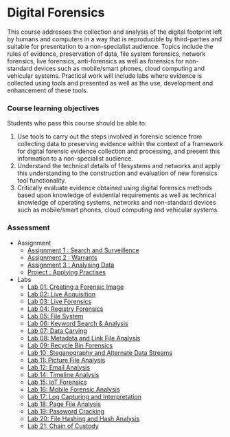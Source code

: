 # Digital Forensics

This course addresses the collection and analysis of the digital footprint left by humans and computers in a way that is reproducible by third-parties and suitable for presentation to a non-specialist audience. Topics include the rules of evidence, preservation of data, file system forensics, network forensics, live forensics, anti-forensics as well as forensics for non-standard devices such as mobile/smart phones, cloud computing and vehicular systems. Practical work will include labs where evidence is collected using tools and presented as well as the use, development and enhancement of these tools.

### Course learning objectives
Students who pass this course should be able to:
1. Use tools to carry out the steps involved in forensic science from collecting data to preserving evidence within the context of a framework for digital forensic evidence collection and processing, and present this information to a non-specialist audience.
2. Understand the technical details of filesystems and networks and apply this understanding to the construction and evaluation of new forensics tool functionality.
3. Critically evaluate evidence obtained using digital forensics methods based upon knowledge of evidential requirements as well as technical knowledge of operating systems, networks and non-standard devices such as mobile/smart phones, cloud computing and vehicular systems.

### Assessment

- Assignment
    - [Assignment 1 : Search and Surveillence](Assignment%201)
    - [Assignment 2 : Warrants](Assignment%202)
    - [Assignment 3 : Analysing Data](Assignment%203)
    - [Project : Applying Practises](Project)
- Labs
    - [Lab 01: Creating a Forensic Image](Labs/01.md)
    - [Lab 02: Live Acquisition](Labs/02.md)
    - [Lab 03: Live Forensics](Labs/03.md)
    - [Lab 04: Registry Forensics](Labs/04.md)
    - [Lab 05: File System](Labs/05.md)
    - [Lab 06: Keyword Search & Analysis](Labs/06.md)
    - [Lab 07: Data Carving](Labs/07.md)
    - [Lab 08: Metadata and Link File Analysis](Labs/08.md)
    - [Lab 09: Recycle Bin Forensics](Labs/09.md)
    - [Lab 10: Steganography and Alternate Data Streams](Labs/10.md)
    - [Lab 11: Picture File Analysis](Labs/11.md)
    - [Lab 12: Email Analysis](Labs/12.md)
    - [Lab 14: Timeline Analysis](Labs/14.md)
    - [Lab 15: IoT Forensics](Labs/15.md)
    - [Lab 16: Mobile Forensic Analysis](Labs/16.md)
    - [Lab 17: Log Capturing and Interpretation](Labs/17.md)
    - [Lab 18: Page File Analysis](Labs/18.md)
    - [Lab 19: Password Cracking](Labs/19.md)
    - [Lab 20: File Hashing and Hash Analysis](Labs/20.md)
    - [Lab 21: Chain of Custody](Labs/21.md)
